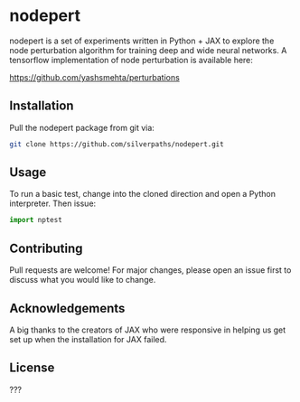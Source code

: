 # nodepert

nodepert is a set of experiments written in Python + JAX to explore the
node perturbation algorithm for training deep and wide neural networks. A tensorflow implementation of node perturbation is available here: 

https://github.com/yashsmehta/perturbations

## Installation

Pull the nodepert package from git via:

```bash
git clone https://github.com/silverpaths/nodepert.git
```

## Usage

To run a basic test, change into the cloned direction and open a Python
interpreter. Then issue:

```python
import nptest
```

## Contributing
Pull requests are welcome! For major changes, please open an issue first to discuss what you would like to change.

## Acknowledgements
A big thanks to the creators of JAX who were responsive in helping us get set up when the installation for JAX failed.

## License
???
